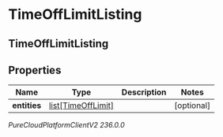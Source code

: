 # TimeOffLimitListing

## TimeOffLimitListing

## Properties

|Name | Type | Description | Notes|
|------------ | ------------- | ------------- | -------------|
| **entities** | [list[TimeOffLimit]](TimeOffLimit) |  | [optional] |



_PureCloudPlatformClientV2 236.0.0_
